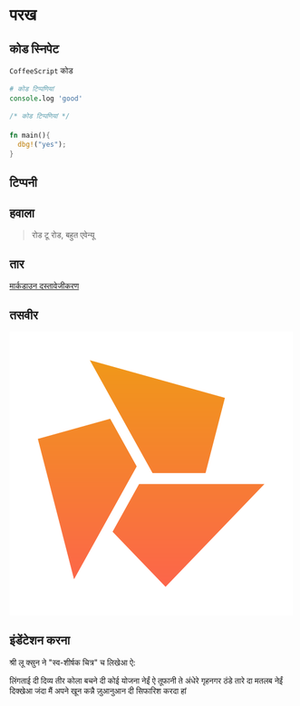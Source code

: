 [Markdown 全局注释]:#

# परख

## कोड स्निपेट

`CoffeeScript` कोड

```coffee
# कोड टिप्पणियां
console.log 'good'


```

```rust
/* कोड टिप्पणियां */

fn main(){
  dbg!("yes");
}
```

## टिप्पनी

<!-- HTML 注释 --> 

<!-- 多行注释 --> 

## हवाला

> रोड टू रोड, बहुत एवेन्यू

## तार

[मार्कडाउन दस्तावेजीकरण](https://github.com/xxai-art/xxai-art-md)

## तसवीर

![xxAI.कला ब्रांड पहचान](https://raw.githubusercontent.com/xxai-art/web/main/file/svg/logo.svg)

## इंडेंटेशन करना

श्री लू क्सुन ने "स्व-शीर्षक चित्र" च लिखेआ ऐ:

  लिंगताई दी दिव्य तीर कोला बचने दी कोई योजना नेईं ऐ
  तूफानी ते अंधेरे गृहनगर
  ठंडे तारे दा मतलब नेईं दिक्खेआ जंदा
  मैं अपने खून कन्नै ज़ुआनुआन दी सिफारिश करदा हां


